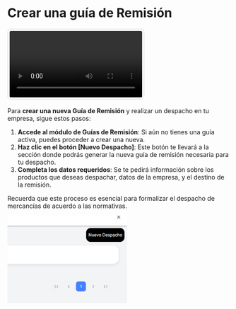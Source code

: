 # Crear una guía de Remisión

<div style="flex: 1;">
<video controls style="max-width: 100%; border: 1px solid #ddd; border-radius: 8px; padding: 4px;">
  <source src="/video/guiaremision/video.mp4" type="video/mp4">
  Tu navegador no soporta el elemento de video.
</video>
</div>

Para **crear una nueva Guía de Remisión** y realizar un despacho en tu empresa, sigue estos pasos:

1. **Accede al módulo de Guías de Remisión**: Si aún no tienes una guía activa, puedes proceder a crear una nueva.
2. **Haz clic en el botón [Nuevo Despacho]**: Este botón te llevará a la sección donde podrás generar la nueva guía de remisión necesaria para tu despacho.
3. **Completa los datos requeridos**: Se te pedirá información sobre los productos que deseas despachar, datos de la empresa, y el destino de la remisión.

Recuerda que este proceso es esencial para formalizar el despacho de mercancías de acuerdo a las normativas.

![Logo2](./img/img21.png)


